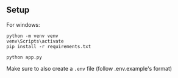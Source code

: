 ## Setup

For windows:
```
python -m venv venv
venv\Scripts\activate
pip install -r requirements.txt

python app.py
```

Make sure to also create a `.env` file (follow .env.example's format)
